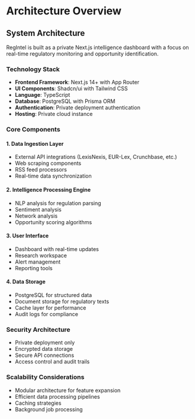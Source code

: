 # Architecture Overview

## System Architecture

RegIntel is built as a private Next.js intelligence dashboard with a focus on real-time regulatory monitoring and opportunity identification.

### Technology Stack

- **Frontend Framework**: Next.js 14+ with App Router
- **UI Components**: Shadcn/ui with Tailwind CSS
- **Language**: TypeScript
- **Database**: PostgreSQL with Prisma ORM
- **Authentication**: Private deployment authentication
- **Hosting**: Private cloud instance

### Core Components

#### 1. Data Ingestion Layer
- External API integrations (LexisNexis, EUR-Lex, Crunchbase, etc.)
- Web scraping components
- RSS feed processors
- Real-time data synchronization

#### 2. Intelligence Processing Engine
- NLP analysis for regulation parsing
- Sentiment analysis
- Network analysis
- Opportunity scoring algorithms

#### 3. User Interface
- Dashboard with real-time updates
- Research workspace
- Alert management
- Reporting tools

#### 4. Data Storage
- PostgreSQL for structured data
- Document storage for regulatory texts
- Cache layer for performance
- Audit logs for compliance

### Security Architecture

- Private deployment only
- Encrypted data storage
- Secure API connections
- Access control and audit trails

### Scalability Considerations

- Modular architecture for feature expansion
- Efficient data processing pipelines
- Caching strategies
- Background job processing